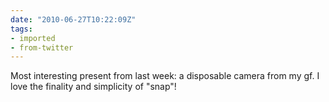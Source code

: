 ```yaml
---
date: "2010-06-27T10:22:09Z"
tags:
- imported
- from-twitter
---
```

Most interesting present from last week: a disposable camera from my gf. I love the finality and simplicity of "snap"\!
